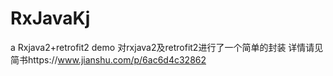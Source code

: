 # RxJavaKj
a Rxjava2+retrofit2 demo
对rxjava2及retrofit2进行了一个简单的封装
详情请见简书https://www.jianshu.com/p/6ac6d4c32862
